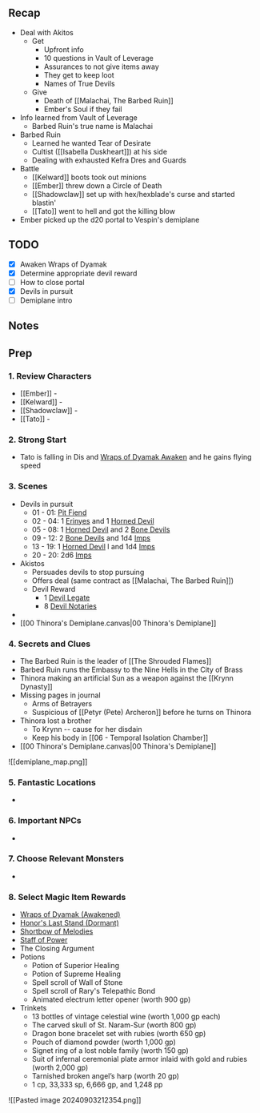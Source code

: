 
## Recap

* Deal with Akitos
	* Get
		* Upfront info
		* 10 questions in Vault of Leverage
		* Assurances to not give items away
		* They get to keep loot
		* Names of True Devils
	* Give
		* Death of [[Malachai, The Barbed Ruin]]
		* Ember's Soul if they fail
* Info learned from Vault of Leverage
	* Barbed Ruin's true name is Malachai
* Barbed Ruin
	* Learned he wanted Tear of Desirate
	* Cultist ([[Isabella Duskheart]]) at his side
	* Dealing with exhausted Kefra Dres and Guards
* Battle
	* [[Kelward]] boots took out minions
	* [[Ember]] threw down a Circle of Death
	* [[Shadowclaw]] set up with hex/hexblade's curse and started blastin'
	* [[Tato]] went to hell and got the killing blow
* Ember picked up the d20 portal to Vespin's demiplane

## TODO

- [x] Awaken Wraps of Dyamak
- [x] Determine appropriate devil reward
- [ ] How to close portal
- [x] Devils in pursuit
- [ ] Demiplane intro

## Notes
## Prep
### 1. Review Characters

* [[Ember]] - 
* [[Kelward]] -
* [[Shadowclaw]] - 
* [[Tato]] - 

### 2. Strong Start

* Tato is falling in Dis and [Wraps of Dyamak Awaken](https://www.dndbeyond.com/magic-items/8979101-wraps-of-dyamak-rotld-awakened) and he gains flying speed

### 3. Scenes

* Devils in pursuit
	* 01 - 01: [Pit Fiend](https://www.dndbeyond.com/monsters/16979-pit-fiend)
	* 02 - 04: 1 [Erinyes](https://www.dndbeyond.com/monsters/16858-erinyes) and 1 [Horned Devil](https://www.dndbeyond.com/monsters/16927-horned-devil)
	* 05 - 08: 1 [Horned Devil](https://www.dndbeyond.com/monsters/16927-horned-devil) and 2 [Bone Devils](https://www.dndbeyond.com/monsters/16813-bone-devil)
	* 09 - 12: 2 [Bone Devils](https://www.dndbeyond.com/monsters/16813-bone-devil) and 1d4 [Imps](https://www.dndbeyond.com/monsters/16933-imp)
	* 13 - 19: 1 [Horned Devil](https://www.dndbeyond.com/monsters/16927-horned-devil) l and 1d4 [Imps](https://www.dndbeyond.com/monsters/16933-imp)
	* 20 - 20: 2d6 [Imps](https://www.dndbeyond.com/monsters/16933-imp)
* Akistos
	* Persuades devils to stop pursuing
	* Offers deal (same contract as [[Malachai, The Barbed Ruin]])
	* Devil Reward
		* 1 [Devil Legate](https://www.dndbeyond.com/monsters/4485819-devil-legate)
		* 8 [Devil Notaries](https://www.dndbeyond.com/monsters/4485821-devil-notary)
* 
* [[00 Thinora's Demiplane.canvas|00 Thinora's Demiplane]]

### 4. Secrets and Clues

* The Barbed Ruin is the leader of [[The Shrouded Flames]]
* Barbed Ruin runs the Embassy to the Nine Hells in the City of Brass
* Thinora making an artificial Sun as a weapon against the [[Krynn Dynasty]]
* Missing pages in journal
	* Arms of Betrayers
	* Suspicious of [[Petyr (Pete) Archeron]] before he turns on Thinora
* Thinora lost a brother
	* To Krynn -- cause for her disdain
	* Keep his body in [[06 - Temporal Isolation Chamber]]
* [[00 Thinora's Demiplane.canvas|00 Thinora's Demiplane]]

![[demiplane_map.png]]

### 5. Fantastic Locations

* 

### 6. Important NPCs

* 

### 7. Choose Relevant Monsters

* 

### 8. Select Magic Item Rewards

* [Wraps of Dyamak (Awakened)](https://www.dndbeyond.com/magic-items/8979101-wraps-of-dyamak-rotld-awakened)
* [Honor's Last Stand (Dormant)](https://www.dndbeyond.com/magic-items/8978059-honors-last-stand-rotld-dormant)
* [Shortbow of Melodies](https://www.dndbeyond.com/magic-items/7526763-shortbow-of-melodies)
* [Staff of Power](https://www.dndbeyond.com/magic-items/4764-staff-of-power)
* The Closing Argument
* Potions
	* Potion of Superior Healing
	* Potion of Supreme Healing
	* Spell scroll of Wall of Stone
	* Spell scroll of Rary's Telepathic Bond
	* Animated electrum letter opener (worth 900 gp)
* Trinkets
	* 13 bottles of vintage celestial wine (worth 1,000 gp each)
	* The carved skull of St. Naram-Sur (worth 800 gp)
	* Dragon bone bracelet set with rubies (worth 650 gp)
	* Pouch of diamond powder (worth 1,000 gp)
	* Signet ring of a lost noble family (worth 150 gp)
	* Suit of infernal ceremonial plate armor inlaid with gold and rubies (worth 2,000 gp)
	* Tarnished broken angel’s harp (worth 20 gp)
	* 1 cp, 33,333 sp, 6,666 gp, and 1,248 pp

![[Pasted image 20240903212354.png]]